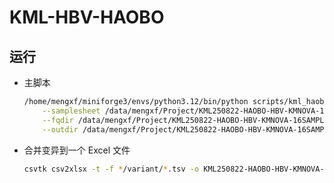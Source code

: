 # KML-HBV-HAOBO

## 运行

- 主脚本

    ```bash
    /home/mengxf/miniforge3/envs/python3.12/bin/python scripts/kml_haobo_hbv.py \
        --samplesheet /data/mengxf/Project/KML250822-HAOBO-HBV-KMNOVA-16SAMPLE/250820_A00932_1394_AH3WLKDMX2.JML.csv \
        --fqdir /data/mengxf/Project/KML250822-HAOBO-HBV-KMNOVA-16SAMPLE/FASTQ \
        --outdir /data/mengxf/Project/KML250822-HAOBO-HBV-KMNOVA-16SAMPLE/results/250822
    ```

- 合并变异到一个 Excel 文件

    ```bash
    csvtk csv2xlsx -t -f */variant/*.tsv -o KML250822-HAOBO-HBV-KMNOVA-16SAMPLE.variants.xlsx
    ```
